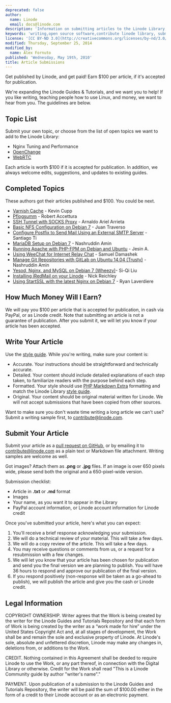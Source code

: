 ```yaml
---
deprecated: false
author:
  name: Linode
  email: docs@linode.com
description: 'Information on submitting articles to the Linode Library, including benefits and procedures.'
keywords: 'writing,open source software,contribute linode library, submissions'
license: '[CC BY-ND 3.0](http://creativecommons.org/licenses/by-nd/3.0/us/)'
modified: Thursday, September 25, 2014
modified_by:
  name: Alex Fornuto
published: 'Wednesday, May 19th, 2010'
title: Article Submissions
---
```


Get published by Linode, and get paid! Earn \$100 per article, if it's accepted for publication.

We're expanding the Linode Guides & Tutorials, and we want you to help! If you like writing, teaching people how to use Linux, and money, we want to hear from you. The guidelines are below.

Topic List
----------

Submit your own topic, or choose from the list of open topics we want to add to the Linode Library:

-   Nginx Tuning and Performance
-   [OpenChange](http://www.openchange.org/)
-   [WebRTC](http://www.webrtc.org/)

Each article is worth \$100 if it is accepted for publication. In addition, we always welcome edits, suggestions, and updates to existing guides.

Completed Topics
----------------

These authors got their articles published and \$100. You could be next.

-   [Varnish Cache](/docs/websites/varnish/getting-started-with-varnish-cache) - Kevin Cupp
-   [Pflogsumm](/docs/email/postfix/pflogsumm-for-postfix-monitoring-on-centos-6) - Robert Accettura
-   [SSH Tunnel with SOCKS Proxy](/docs/networking/ssh/setting-up-an-ssh-tunnel-with-your-linode-for-safe-browsing) - Arnaldo Ariel Arrieta
-   [Basic NFS Configuration on Debian 7](/docs/networking/basic-nfs-configuration-on-debian-7) - Juan Traverso
-   [Configure Postfix to Send Mail Using an External SMTP Server](/docs/email/postfix/postfix-smtp-debian7) - Santiago Ti
-   [MariaDB Setup on Debian 7](/docs/databases/mariadb/mariadb-setup-debian7) - Nashruddin Amin
-   [Running Apache with PHP-FPM on Debian and Ubuntu](/docs/websites/apache/running-fastcgi-php-fpm-on-debian-7-with-apache) - Jesin A.
-   [Using WeeChat for Internet Relay Chat](/docs/applications/messaging/using-weechat-for-irc) - Samuel Damashek
-   [Manage Git Repositories with GitLab on Ubuntu 14.04 (Trusty)](/docs/applications/development/gitlab-on-ubuntu-14-04) - Nashruddin Amin
-   [Yesod, Nginx, and MySQL on Debian 7 (Wheezy)](/docs/websites/frameworks/yesod-nginx-mysql-on-debian-7-wheezy)- Si-Qi Liu
-   [Installing iRedMail on your Linode](/docs/email/iredmail/installing-iredmail) - Nick Reichley
-   [Using StartSSL with the latest Nginx on Debian 7](/docs/websites/nginx/startssl-wth-latest-nginx-debian-7) - Ryan Laverdiere

How Much Money Will I Earn?
---------------------------

We will pay you $100 per article that is accepted for publication, in cash via PayPal, or as Linode credit. Note that submitting an article is not a guarantee of publication. After you submit it, we will let you know if your article has been accepted.

Write Your Article
------------------

Use the [style guide](/docs/style-guide). While you're writing, make sure your content is:

-   Accurate. Your instructions should be straightforward and technically accurate.
-   Detailed. Your content should include detailed explanations of each step taken, to familiarize readers with the purpose behind each step.
-   Formatted. Your style should use [PHP Markdown Extra](https://michelf.ca/projects/php-markdown/extra/) formatting and match the Linode Library [style guide](/docs/style-guide).
-   Original. Your content should be original material written for Linode. We will not accept submissions that have been copied from other sources.

Want to make sure you don't waste time writing a long article we can't use? Submit a writing sample first, to <contribute@linode.com>.

Submit Your Article
-------------------

Submit your article as a [pull request on GitHub](http://www.github.com/linode/docs), or by emailing it to <contribute@linode.com> as a plain text or Markdown file attachment. Writing samples are welcome as well.

Got images? Attach them as **.png** or **.jpg** files. If an image is over 650 pixels wide, please send both the original and a 650-pixel-wide version.

Submission checklist:

-   Article in **.txt** or **.md** format
-   Images
-   Your name, as you want it to appear in the Library
-   PayPal account information, or Linode account information for Linode credit

Once you've submitted your article, here's what you can expect:

1.  You'll receive a brief response acknowledging your submission.
2.  We will do a technical review of your material. This will take a few days.
3.  We will do a copy review of the article. This will take a few days.
4.  You may receive questions or comments from us, or a request for a resubmission with a few changes.
5.  We will let you know that your article has been chosen for publication and send you the final version we are planning to publish. You will have 36 hours to respond and approve our publication of the final version.
6.  If you respond positively (non-response will be taken as a go-ahead to publish), we will publish the article and give you the cash or Linode credit.

Legal Information
-----------------

COPYRIGHT OWNERSHIP. Writer agrees that the Work is being created by the writer for the Linode Guides and Tutorials Repository and that each form of Work is being created by the writer as a “work made for hire” under the United States Copyright Act and, at all stages of development, the Work shall be and remain the sole and exclusive property of Linode. At Linode's sole, absolute and unfettered discretion, Linode may make any changes in, deletions from, or additions to the Work.

CREDIT. Nothing contained in this Agreement shall be deeded to require Linode to use the Work, or any part thereof, in connection with the Digital Library or otherwise. Credit for the Work shall read "This is a Linode Community guide by author "writer's name"."

PAYMENT. Upon publication of a submission to the Linode Guides and Tutorials Repository, the writer will be paid the sum of \$100.00 either in the form of a credit to their Linode account or as an electronic payment.
